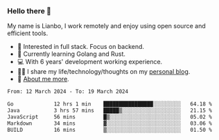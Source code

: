 ### Hello there 👋

My name is Lianbo, I work remotely and enjoy using open source and efficient tools.

- 🔭 Interested in full stack. Focus on backend.
- 🌱 Currently learning Golang and Rust.
- 💻 With 6 years' development working experience.
- ✍🏻 I share my life/technology/thoughts on my [personal blog](https://godruoyi.com).
- 👒 [About me more](https://godruoyi.com/posts/About-godruoyi).

<!--START_SECTION:waka-->

```txt
From: 12 March 2024 - To: 19 March 2024

Go             12 hrs 1 min    ████████████████░░░░░░░░░   64.18 %
Java           3 hrs 57 mins   █████▒░░░░░░░░░░░░░░░░░░░   21.15 %
JavaScript     56 mins         █▒░░░░░░░░░░░░░░░░░░░░░░░   05.02 %
Markdown       34 mins         ▓░░░░░░░░░░░░░░░░░░░░░░░░   03.06 %
BUILD          16 mins         ▒░░░░░░░░░░░░░░░░░░░░░░░░   01.50 %
```

<!--END_SECTION:waka-->
